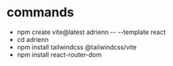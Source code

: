 # commands
- npm create vite@latest adrienn -- --template react
- cd adrienn
- npm install tailwindcss @tailwindcss/vite
- npm install react-router-dom

